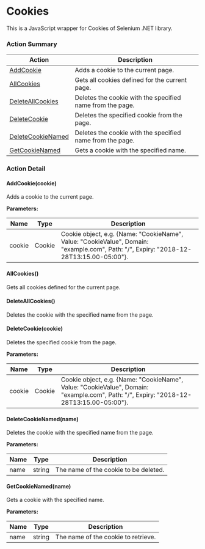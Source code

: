 # Cookies

This is a JavaScript wrapper for Cookies of Selenium .NET library.






<!-- ============================== property summary ========================== -->

	
<!-- ============================== action summary ========================== -->



### Action Summary

|  **Action** | **Description** | 
| ----------- | --------------- |
|	[AddCookie](#AddCookie) | Adds a cookie to the current page. |
|	[AllCookies](#AllCookies) | Gets all cookies defined for the current page. |
|	[DeleteAllCookies](#DeleteAllCookies) | Deletes the cookie with the specified name from the page. |
|	[DeleteCookie](#DeleteCookie) | Deletes the specified cookie from the page. |
|	[DeleteCookieNamed](#DeleteCookieNamed) | Deletes the cookie with the specified name from the page. |
|	[GetCookieNamed](#GetCookieNamed) | Gets a cookie with the specified name. |




<!-- ============================== property detail ========================== -->
	
	
<!-- ============================== action detail ========================== -->
	
### Action Detail
		
<a name="AddCookie"></a>    
#### AddCookie(cookie)

Adds a cookie to the current page.


**Parameters:**

|	**Name** | **Type** | **Description** |
| ---------- | -------- | --------------- |
| cookie | Cookie |	Cookie object, e.g. {Name: "CookieName", Value: "CookieValue", Domain: "example.com", Path: "/", Expiry: "2018-12-28T13:15.00-05:00"}. |






<a name="AllCookies"></a>    
#### AllCookies()

Gets all cookies defined for the current page.






<a name="DeleteAllCookies"></a>    
#### DeleteAllCookies()

Deletes the cookie with the specified name from the page.






<a name="DeleteCookie"></a>    
#### DeleteCookie(cookie)

Deletes the specified cookie from the page.


**Parameters:**

|	**Name** | **Type** | **Description** |
| ---------- | -------- | --------------- |
| cookie | Cookie |	Cookie object, e.g. {Name: "CookieName", Value: "CookieValue", Domain: "example.com", Path: "/", Expiry: "2018-12-28T13:15.00-05:00"}. |






<a name="DeleteCookieNamed"></a>    
#### DeleteCookieNamed(name)

Deletes the cookie with the specified name from the page.


**Parameters:**

|	**Name** | **Type** | **Description** |
| ---------- | -------- | --------------- |
| name | string |	The name of the cookie to be deleted. |






<a name="GetCookieNamed"></a>    
#### GetCookieNamed(name)

Gets a cookie with the specified name.


**Parameters:**

|	**Name** | **Type** | **Description** |
| ---------- | -------- | --------------- |
| name | string |	The name of the cookie to retrieve. |






	

